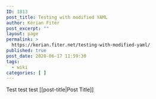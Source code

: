 ```yaml
---
ID: 1813
post_title: Testing with modified YAML
author: Kérian Fiter
post_excerpt: ""
layout: page
permalink: >
  https://kerian.fiter.net/testing-with-modified-yaml/
published: true
post_date: 2020-06-17 11:59:30
tags:
  - wiki
categories: [ ]
---
```

Test test test [[post-title|Post Title]]